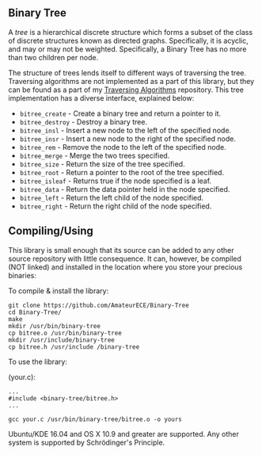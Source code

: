 ## Binary Tree ##

A <em>tree</em> is a hierarchical discrete structure which forms a subset of
the class of discrete structures known as directed graphs. Specifically, it is
acyclic, and may or may not be weighted. Specifically, a Binary Tree has no
more than two children per node.

The structure of trees lends itself to different ways of traversing the tree.
Traversing algorithms are not implemented as a part of this library, but they
can be found as a part of my
<a href="https://github.com/AmateurECE/Tree-Traversal">Traversing
Algorithms</a> repository. This tree implementation has a diverse interface,
explained below:

* `bitree_create` - Create a binary tree and return a pointer to it.
* `bitree_destroy` - Destroy a binary tree.
* `bitree_insl` - Insert a new node to the left of the specified node.
* `bitree_insr` - Insert a new node to the right of the specified node.
* `bitree_rem` - Remove the node to the left of the specified node.
* `bitree_merge` - Merge the two trees specified.
* `bitree_size` - Return the size of the tree specified.
* `bitree_root` - Return a pointer to the root of the tree specified.
* `bitree_isleaf` - Returns true if the node specified is a leaf.
* `bitree_data` - Return the data pointer held in the node specified.
* `bitree_left` - Return the left child of the node specified.
* `bitree_right` - Return the right child of the node specified.

## Compiling/Using ##

This library is small enough that its source can be added to any other source
repository with little consequence. It can, however, be compiled (NOT linked)
and installed in the location where you store your precious binaries:

To compile & install the library:

```
git clone https://github.com/AmateurECE/Binary-Tree
cd Binary-Tree/
make
mkdir /usr/bin/binary-tree
cp bitree.o /usr/bin/binary-tree
mkdir /usr/include/binary-tree
cp bitree.h /usr/include /binary-tree
```

To use the library:

(your.c):
```
...
#include <binary-tree/bitree.h>
...
```

`gcc your.c /usr/bin/binary-tree/bitree.o -o yours`

Ubuntu/KDE 16.04 and OS X 10.9 and greater are supported. Any other system is
supported by Schr&#246;dinger's Principle.
